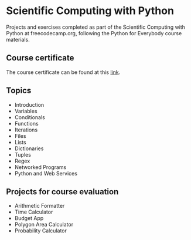 # Scientific Computing with Python
Projects and exercises completed as part of the Scientific Computing with Python at freecodecamp.org, following the Python for Everybody course materials.

## Course certificate
The course certificate can be found at this [link](https://www.freecodecamp.org/certification/u_pogo/scientific-computing-with-python-v7).

## Topics
- Introduction
- Variables
- Conditionals
- Functions
- Iterations
- Files
- Lists
- Dictionaries
- Tuples
- Regex
- Networked Programs
- Python and Web Services

## Projects for course evaluation
- Arithmetic Formatter
- Time Calculator
- Budget App
- Polygon Area Calculator
- Probability Calculator
